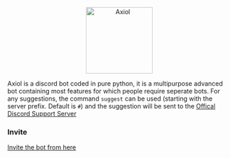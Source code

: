 <p align="center">
  <a href="https://discord.com/api/oauth2/authorize?client_id=843484459113775114&permissions=8&scope=bot">
    <img
      alt="Axiol"
      src="https://cdn.discordapp.com/attachments/843519647055609856/843530558126817280/Logo.png"
      width="150"
    />
  </a>
</p>

Axiol is a discord bot coded in pure python, it is a multipurpose advanced bot containing most features for which people require seperate bots.
For any suggestions, the command `suggest` can be used (starting with the server prefix. Default is `#`) and the suggestion will be sent to the
[Offical Discord Support Server](https://discord.gg/7KNqxb23Kn)

### Invite
[Invite the bot from here](https://discord.com/api/oauth2/authorize?client_id=843484459113775114&permissions=8&scope=bot)